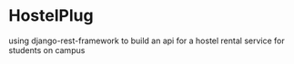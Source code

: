 # HostelPlug

using django-rest-framework to build an api for a hostel rental service for students on  campus
